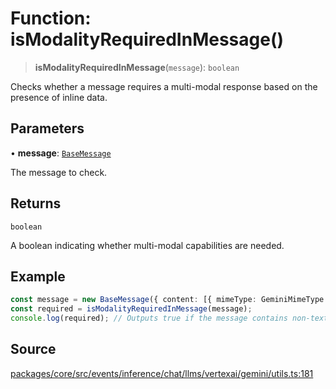 # Function: isModalityRequiredInMessage()

> **isModalityRequiredInMessage**(`message`): `boolean`

Checks whether a message requires a multi-modal response based on the presence of 
inline data.

## Parameters

• **message**: [`BaseMessage`](../../../../../../../input/load/msgs/base/classes/BaseMessage.md)

The message to check.

## Returns

`boolean`

A boolean indicating whether multi-modal capabilities are needed.

## Example

```typescript
const message = new BaseMessage({ content: [{ mimeType: GeminiMimeType.PNG, data: '...' }] });
const required = isModalityRequiredInMessage(message);
console.log(required); // Outputs true if the message contains non-text content.
```

## Source

[packages/core/src/events/inference/chat/llms/vertexai/gemini/utils.ts:181](https://github.com/VictorS67/encre/blob/c09849eb59af073bf23be826a912f2ba4f635f93/packages/core/src/events/inference/chat/llms/vertexai/gemini/utils.ts#L181)
